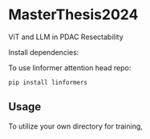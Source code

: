 # MasterThesis2024
ViT and LLM in PDAC Resectability


Install dependencies:

To use linformer attention head repo:

```
pip install linformers
```



## Usage

To utilize your own directory for training, 